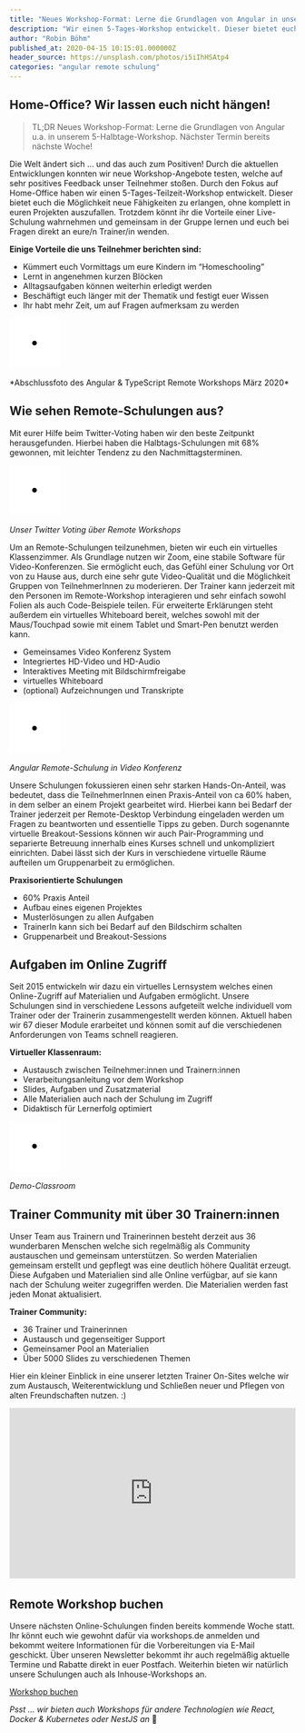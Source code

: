 ```yaml
---
title: "Neues Workshop-Format: Lerne die Grundlagen von Angular in unserem 5-Halbtage-Workshop"
description: "Wir einen 5-Tages-Workshop entwickelt. Dieser bietet euch die Möglichkeit neue Fähigkeiten zu erlangen, ohne in Projekten auszufallen."
author: "Robin Böhm"
published_at: 2020-04-15 10:15:01.000000Z
header_source: https://unsplash.com/photos/i5iIhHSAtp4
categories: "angular remote schulung"
---
```


## Home-Office? Wir lassen euch nicht hängen!

> TL;DR
> Neues Workshop-Format: Lerne die Grundlagen von Angular u.a. in unserem 5-Halbtage-Workshop. Nächster Termin bereits nächste Woche!

Die Welt ändert sich ... und das auch zum Positiven! Durch die aktuellen Entwicklungen konnten wir neue Workshop-Angebote testen, welche auf sehr positives Feedback unser Teilnehmer stoßen. Durch den Fokus auf Home-Office haben wir einen 5-Tages-Teilzeit-Workshop entwickelt. Dieser bietet euch die Möglichkeit neue Fähigkeiten zu erlangen, ohne komplett in euren Projekten auszufallen. Trotzdem könnt ihr die Vorteile einer Live-Schulung wahrnehmen und gemeinsam in der Gruppe lernen und euch bei Fragen direkt an eure/n Trainer/in wenden.

**Einige Vorteile die uns Teilnehmer berichten sind:**

* Kümmert euch Vormittags um eure Kindern im “Homeschooling”
* Lernt in angenehmen kurzen Blöcken
* Alltagsaufgaben können weiterhin erledigt werden
* Beschäftigt euch länger mit der Thematik und festigt euer Wissen
* Ihr habt mehr Zeit, um auf Fragen aufmerksam zu werden



<img src="/assets/img/placeholder-image.svg" alt="Abschlussfoto des Angular & TypeScript Remote Workshops März 2020" class="lazy center-80" data-src="remote-workshop-teilnehmer.jpg" data-srcset="remote-workshop-teilnehmer.jpg">

<p class="text-center">*Abschlussfoto des Angular & TypeScript Remote Workshops März 2020*</p>


## Wie sehen Remote-Schulungen aus?
Mit eurer Hilfe beim Twitter-Voting haben wir den beste Zeitpunkt herausgefunden. Hierbei haben die Halbtags-Schulungen mit 68% gewonnen, mit leichter Tendenz zu den Nachmittagsterminen.

<img src="/assets/img/placeholder-image.svg" alt="Unser Twitter Voting über Remote Workshops" class="lazy center-80" data-src="twitter-voting-5-tage-workshops.png" data-srcset="twitter-voting-5-tage-workshops.png">
<p class="text-center"><i>Unser Twitter Voting über Remote Workshops</i></p>


Um an Remote-Schulungen teilzunehmen, bieten wir euch ein virtuelles Klassenzimmer. Als Grundlage nutzen wir Zoom, eine stabile Software für Video-Konferenzen. Sie ermöglicht euch, das Gefühl einer Schulung vor Ort von zu Hause aus, durch eine sehr gute Video-Qualität und die Möglichkeit Gruppen von TeilnehmerInnen zu moderieren. Der Trainer kann jederzeit mit den Personen im Remote-Workshop interagieren und sehr einfach sowohl Folien als auch Code-Beispiele teilen. Für erweiterte Erklärungen steht außerdem ein virtuelles Whiteboard bereit, welches sowohl mit der Maus/Touchpad sowie mit einem Tablet und Smart-Pen benutzt werden kann.

* Gemeinsames Video Konferenz System
* Integriertes HD-Video und HD-Audio
* Interaktives Meeting mit Bildschirmfreigabe
* virtuelles Whiteboard
* (optional) Aufzeichnungen und Transkripte

<img src="/assets/img/placeholder-image.svg" alt="Angular Remote-Schulung in Video Konferenz" class="lazy center-80" data-src="workshops-de-video-call-example.png" data-srcset="workshops-de-video-call-example.png">
<p class="text-center"><i>Angular Remote-Schulung in Video Konferenz</i></p>

Unsere Schulungen fokussieren einen sehr starken Hands-On-Anteil, was bedeutet, dass die TeilnehmerInnen einen Praxis-Anteil von ca 60% haben, in dem selber an einem Projekt gearbeitet wird. Hierbei kann bei Bedarf der Trainer jederzeit per Remote-Desktop Verbindung eingeladen werden um Fragen zu beantworten und essentielle Tipps zu geben. Durch sogenannte virtuelle Breakout-Sessions können wir auch Pair-Programming und separierte Betreuung innerhalb eines Kurses schnell und unkompliziert einrichten. Dabei lässt sich der Kurs in verschiedene virtuelle Räume aufteilen um Gruppenarbeit zu ermöglichen.

**Praxisorientierte Schulungen**

* 60% Praxis Anteil
* Aufbau eines eigenen Projektes
* Musterlösungen zu allen Aufgaben
* TrainerIn kann sich bei Bedarf auf den Bildschirm schalten
* Gruppenarbeit und Breakout-Sessions

## Aufgaben im Online Zugriff
Seit 2015 entwickeln wir dazu ein virtuelles Lernsystem welches einen Online-Zugriff auf Materialien und Aufgaben ermöglicht. Unsere Schulungen sind in verschiedene Lessons aufgeteilt welche individuell vom Trainer oder der Trainerin zusammengestellt werden können. Aktuell haben wir 67 dieser Module erarbeitet und können somit auf die verschiedenen Anforderungen von Teams schnell reagieren.

**Virtueller Klassenraum:**

* Austausch zwischen Teilnehmer:innen und Trainern:innen
* Verarbeitungsanleitung vor dem Workshop
* Slides, Aufgaben und Zusatzmaterial
* Alle Materialien auch nach der Schulung im Zugriff
* Didaktisch für Lernerfolg optimiert


<img src="/assets/img/placeholder-image.svg" alt="Unser Twitter Voting über Remote Workshops" class="lazy center-80" data-src="workshops-de-classroom.png" data-srcset="workshops-de-classroom.png">
<p class="text-center"><i>Demo-Classroom</i></p>

## Trainer Community mit über 30 Trainern:innen
Unser Team aus Trainern und Trainerinnen besteht derzeit aus 36 wunderbaren Menschen welche sich regelmäßig als Community austauschen und gemeinsam unterstützen. So werden Materialien gemeinsam erstellt und gepflegt was eine deutlich höhere Qualität erzeugt. Diese Aufgaben und Materialien sind alle Online verfügbar, auf sie kann nach der Schulung weiter zugegriffen werden. Die Materialien werden fast jeden Monat aktualisiert.

**Trainer Community:**

* 36 Trainer und Trainerinnen
* Austausch und gegenseitiger Support
* Gemeinsamer Pool an Materialien
* Über 5000 Slides zu verschiedenen Themen

Hier ein kleiner Einblick in eine unserer letzten Trainer On-Sites welche wir zum Austausch, Weiterentwicklung und Schließen neuer und Pflegen von alten Freundschaften nutzen. :)

<iframe width="100%" height="300" src="https://www.youtube.com/embed/i_I-yVT7ajU" frameborder="0" allow="accelerometer; autoplay; encrypted-media; gyroscope; picture-in-picture" allowfullscreen=""></iframe>

## Remote Workshop buchen
Unsere nächsten Online-Schulungen finden bereits kommende Woche statt. Ihr könnt euch wie gewohnt dafür via workshops.de anmelden und bekommt weitere Informationen für die Vorbereitungen via E-Mail geschickt. Über unseren Newsletter bekommt ihr auch regelmäßig aktuelle Termine und Rabatte direkt in euer Postfach. Weiterhin bieten wir natürlich unsere Schulungen auch als Inhouse-Workshops an.
<p class="text-center">
  <a class="btn btn-sm btn-success" href="https://workshops.de/veranstaltungen" target="_blank">
  Workshop buchen
  </a>
</p>

*Psst … wir bieten auch Workshops für andere Technologien wie React, Docker & Kubernetes oder NestJS an* 🤫
